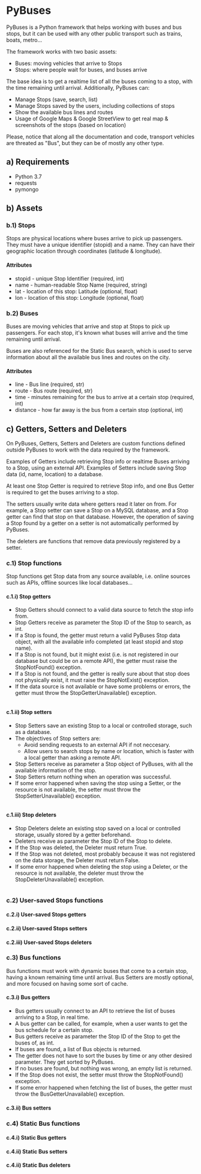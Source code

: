 # PyBuses

PyBuses is a Python framework that helps working with buses and bus stops,
but it can be used with any other public transport such as trains, boats, metro...

The framework works with two basic assets:

* Buses: moving vehicles that arrive to Stops
* Stops: where people wait for buses, and buses arrive

The base idea is to get a realtime list of all the buses coming to a stop, with the time remaining until arrival.
Additionally, PyBuses can:

* Manage Stops (save, search, list)
* Manage Stops saved by the users, including collections of stops
* Show the available bus lines and routes
* Usage of Google Maps & Google StreetView to get real map & screenshots of the stops (based on location) 

Please, notice that along all the documentation and code, transport vehicles are threated as "Bus",
but they can be of mostly any other type.

## a) Requirements

* Python 3.7
* requests
* pymongo

## b) Assets

### b.1) Stops

Stops are physical locations where buses arrive to pick up passengers.
They must have a unique identifier (stopid) and a name.
They can have their geographic location through coordinates (latitude & longitude).

#### Attributes

* stopid - unique Stop Identifier (required, int)
* name - human-readable Stop Name (required, string)
* lat - location of this stop: Latitude (optional, float)
* lon - location of this stop: Longitude (optional, float)

### b.2) Buses

Buses are moving vehicles that arrive and stop at Stops to pick up passengers.
For each stop, it's known what buses will arrive and the time remaining until arrival.

Buses are also referenced for the Static Bus search, which is used to
serve information about all the available bus lines and routes on the city.

#### Attributes

* line - Bus line (required, str)
* route - Bus route (required, str)
* time - minutes remaining for the bus to arrive at a certain stop (required, int)
* distance - how far away is the bus from a certain stop (optional, int)

## c) Getters, Setters and Deleters

On PyBuses, Getters, Setters and Deleters are custom functions defined outside PyBuses
to work with the data required by the framework.

Examples of Getters include retrieving Stop info or realtime Buses arriving to a Stop, using an external API.
Examples of Setters include saving Stop data (id, name, location) to a database.

At least one Stop Getter is required to retrieve Stop info,
and one Bus Getter is required to get the buses arriving to a stop.

The setters usually write data where getters read it later on from.
For example, a Stop setter can save a Stop on a MySQL database, and a Stop getter can find that stop on that database.
However, the operation of saving a Stop found by a getter on a setter is not automatically performed by PyBuses.

The deleters are functions that remove data previously registered by a setter.

### c.1) Stop functions

Stop functions get Stop data from any source available, 
i.e. online sources such as APIs, offline sources like local databases...

#### c.1.i) Stop getters

* Stop Getters should connect to a valid data source to fetch the stop info from.
* Stop Getters receive as parameter the Stop ID of the Stop to search, as int.
* If a Stop is found, the getter must return a valid PyBuses Stop data object, with all the available info completed
  (at least stopid and stop name).
* If a Stop is not found, but it might exist (i.e. is not registered in our database but could be on a remote API),
the getter must raise the StopNotFound() exception.
* If a Stop is not found, and the getter is really sure about that stop does not physically exist,
  it must raise the StopNotExist() exception.
* If the data source is not available or have some problems or errors,
the getter must throw the StopGetterUnavailable() exception.

```python  

```

#### c.1.ii) Stop setters

* Stop Setters save an existing Stop to a local or controlled storage, such as a database.
* The objectives of Stop setters are:
    * Avoid sending requests to an external API if not neccesary.
    * Allow users to search stops by name or location, which is faster with a local getter than asking a remote API.
* Stop Setters receive as parameter a Stop object of PyBuses, with all the available information of the stop.
* Stop Setters return nothing when an operation was successful.
* If some error happened when saving the stop using a Setter, or the resource is not available,
  the setter must throw the StopSetterUnavailable() exception.

```python

```

#### c.1.iii) Stop deleters

* Stop Deleters delete an existing stop saved on a local or controlled storage, usually stored by a getter beforehand.
* Deleters receive as parameter the Stop ID of the Stop to delete.
* If the Stop was deleted, the Deleter must return True.
* If the Stop was not deleted, most probably because it was not registered on the data storage,
  the Deleter must return False.
* If some error happened when deleting the stop using a Deleter, or the resource is not available,
  the deleter must throw the StopDeleterUnavailable() exception.

```python

```

### c.2) User-saved Stops functions



#### c.2.i) User-saved Stops getters



#### c.2.ii) User-saved Stops setters



#### c.2.iii) User-saved Stops deleters



### c.3) Bus functions

Bus functions must work with dynamic buses that come to a certain stop, having a known remaining time until arrival.
Bus Setters are mostly optional, and more focused on having some sort of cache.

#### c.3.i) Bus getters

* Bus getters usually connect to an API to retrieve the list of buses arriving to a Stop, in real time.
* A bus getter can be called, for example, when a user wants to get the bus schedule for a certain stop.
* Bus getters receive as parameter the Stop ID of the Stop to get the buses of, as int.
* If buses are found, a list of Bus objects is returned.
* The getter does not have to sort the buses by time or any other desired parameter. They get sorted by PyBuses.
* If no buses are found, but nothing was wrong, an empty list is returned.
* If the Stop does not exist, the setter must throw the StopNotFound() exception.
* If some error happened when fetching the list of buses, the getter must throw the BusGetterUnavailable() exception.

#### c.3.ii) Bus setters



### c.4) Static Bus functions



#### c.4.i) Static Bus getters



#### c.4.ii) Static Bus setters



#### c.4.ii) Static Bus deleters


